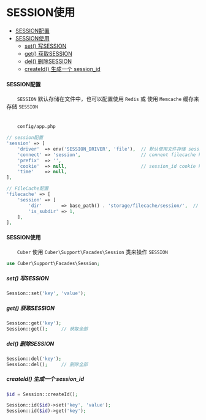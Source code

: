 # SESSION使用

- [SESSION配置](#config)
- [SESSION使用](#use)
    - [set() 写SESSION](#set)
    - [get() 获取SESSION](#get)
    - [del() 删除SESSION](#del)
    - [createId() 生成一个 session_id](#id)


#### <a name="config">SESSION配置</a>

　　`SESSION` 默认存储在文件中，也可以配置使用 `Redis` 或 使用 `Memcache` 缓存来存储 `SESSION` <br><br>

　　`config/app.php`

```php
// session配置
'session' => [
    'driver'  => env('SESSION_DRIVER', 'file'),  // 默认使用文件存储 session 也可以设置为 redis 或 memcache
    'connect' => 'session',                      // connent filecache key
    'prefix'  => '',
    'cookie'  => null,                           // session_id cookie key
    'time'    => null,
],

// FileCache配置
'filecache' => [
    'session' => [
        'dir'       => base_path() . 'storage/filecache/session/',  // session 文件目录
        'is_subdir' => 1,
    ],
],
```

#### <a name="use">SESSION使用</a>

　　`Cuber` 使用 `Cuber\Support\Facades\Session` 类来操作 `SESSION`

```php
use Cuber\Support\Facades\Session;
```

##### <a name="set">set() 写SESSION</a>
```php
Session::set('key', 'value');
```

##### <a name="get">get() 获取SESSION</a>
```php
Session::get('key');
Session::get();     // 获取全部
```

##### <a name="del">del() 删除SESSION</a>
```php
Session::del('key');
Session::del();     // 删除全部
```

##### <a name="id">createId() 生成一个 session_id</a>
```php
$id = Session::createId();

Session::id($id)->set('key', 'value');
Session::id($id)->get('key');
```

<br><br><br><br><br>
